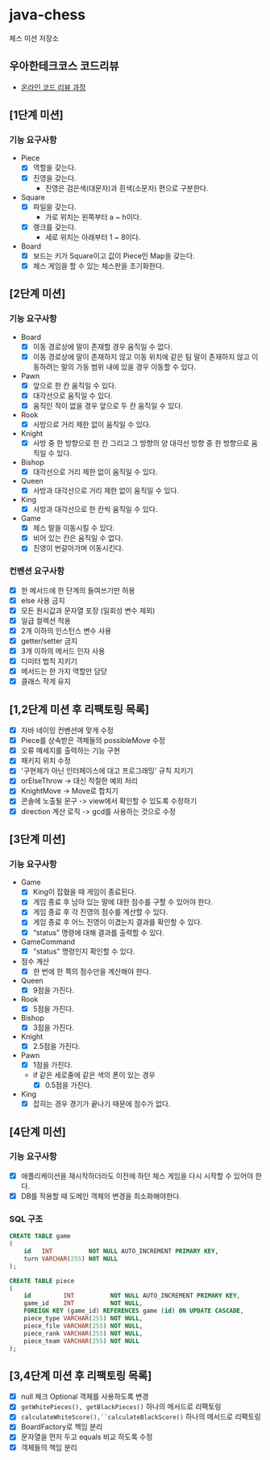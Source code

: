 # java-chess

체스 미션 저장소

## 우아한테크코스 코드리뷰

- [온라인 코드 리뷰 과정](https://github.com/woowacourse/woowacourse-docs/blob/master/maincourse/README.md)

## [1단계 미션]

### 기능 요구사항

- Piece
    - [x] 역할을 갖는다.
    - [x] 진영을 갖는다.
        - 진영은 검은색(대문자)과 흰색(소문자) 편으로 구분한다.

- Square
    - [x] 파일을 갖는다.
        - 가로 위치는 왼쪽부터 a ~ h이다.
    - [x] 랭크를 갖는다.
        - 세로 위치는 아래부터 1 ~ 8이다.

- Board
    - [x] 보드는 키가 Square이고 값이 Piece인 Map을 갖는다.
    - [x] 체스 게임을 할 수 있는 체스판을 초기화한다.

## [2단계 미션]

### 기능 요구사항

- Board
    - [x] 이동 경로상에 말이 존재할 경우 움직일 수 없다.
    - [x] 이동 경로상에 말이 존재하지 않고 이동 위치에 같은 팀 말이 존재하지 않고 이동하려는 말의 가동 범위 내에 있을 경우 이동할 수 있다.

- Pawn
    - [x] 앞으로 한 칸 움직일 수 있다.
    - [x] 대각선으로 움직일 수 있다.
    - [x] 움직인 적이 없을 경우 앞으로 두 칸 움직일 수 있다.

- Rook
    - [x] 사방으로 거리 제한 없이 움직일 수 있다.

- Knight
    - [x] 사방 중 한 방향으로 한 칸 그리고 그 방향의 양 대각선 방향 중 한 방향으로 움직일 수 있다.

- Bishop
    - [x] 대각선으로 거리 제한 없이 움직일 수 있다.

- Queen
    - [x] 사방과 대각선으로 거리 제한 없이 움직일 수 있다.

- King
    - [x] 사방과 대각선으로 한 칸씩 움직일 수 있다.

- Game
    - [x] 체스 말을 이동시킬 수 있다.
    - [x] 비어 있는 칸은 움직일 수 없다.
    - [x] 진영이 번갈아가며 이동시킨다.

### 컨벤션 요구사항

- [x] 한 메서드에 한 단계의 들여쓰기만 허용
- [x] else 사용 금지
- [x] 모든 원시값과 문자열 포장 (일회성 변수 제외)
- [x] 일급 컬렉션 적용
- [x] 2개 이하의 인스턴스 변수 사용
- [x] getter/setter 금지
- [x] 3개 이하의 메서드 인자 사용
- [x] 디미터 법칙 지키기
- [x] 메서드는 한 가지 역할만 담당
- [x] 클래스 작게 유지

## [1,2단계 미션 후 리팩토링 목록]

- [x] 자바 네이밍 컨벤션에 맞게 수정
- [x] Piece를 상속받은 객체들의 possibleMove 수정
- [x] 오류 메세지를 출력하는 기능 구현
- [x] 패키지 위치 수정
- [x] '구현체가 아닌 인터페이스에 대고 프로그래밍' 규칙 지키기
- [x] orElseThrow -> 대신 적절한 예외 처리
- [x] KnightMove -> Move로 합치기
- [x] 콘솔에 노출될 문구 -> view에서 확인할 수 있도록 수정하기
- [x] direction 계산 로직 -> gcd를 사용하는 것으로 수정

## [3단계 미션]

### 기능 요구사항

- Game
  - [x]  King이 잡혔을 때 게임이 종료된다.
  - [x]  게임 종료 후 남아 있는 말에 대한 점수를 구할 수 있어야 한다.
  - [x]  게임 종료 후 각 진영의 점수를 계산할 수 있다.
  - [x]  게임 종료 후 어느 진영이 이겼는지 결과를 확인할 수 있다.
  - [x]  “status” 명령에 대해 결과를 출력할 수 있다.

- GameCommand
  - [x]  "status" 명령인지 확인할 수 있다.

- 점수 계산
  - [x]  한 번에 한 쪽의 점수만을 계산해야 한다.

- Queen
  - [x]  9점을 가진다.

- Rook
  - [x]  5점을 가진다.

- Bishop
  - [x]  3점을 가진다.

- Knight
  - [x]  2.5점을 가진다.

- Pawn
  - [x]  1점을 가진다.

  - if 같은 세로줄에 같은 색의 폰이 있는 경우
    - [x]  0.5점을 가진다.

- King
  - [x]  잡히는 경우 경기가 끝나기 때문에 점수가 없다.

## [4단계 미션]

### 기능 요구사항

- [x] 애플리케이션을 재시작하더라도 이전에 하던 체스 게임을 다시 시작할 수 있어야 한다.
- [x] DB를 적용할 때 도메인 객체의 변경을 최소화해야한다.

### SQL 구조

```sql
CREATE TABLE game
(
    id   INT          NOT NULL AUTO_INCREMENT PRIMARY KEY,
    turn VARCHAR(255) NOT NULL
);

CREATE TABLE piece
(
    id         INT          NOT NULL AUTO_INCREMENT PRIMARY KEY,
    game_id    INT          NOT NULL,
    FOREIGN KEY (game_id) REFERENCES game (id) ON UPDATE CASCADE,
    piece_type VARCHAR(255) NOT NULL,
    piece_file VARCHAR(255) NOT NULL,
    piece_rank VARCHAR(255) NOT NULL,
    piece_team VARCHAR(255) NOT NULL
);
```

## [3,4단계 미션 후 리팩토링 목록]

- [x]  null 체크 Optional 객체를 사용하도록 변경
- [x]  `getWhitePieces(), getBlackPieces()` 하나의 메서드로 리팩토링
- [x]  `calculateWhiteScore(),``calculateBlackScore()`  하나의 메서드로 리팩토링
- [x]  BoardFactory로 책임 분리
- [x]  문자열을 먼저 두고 equals 비교 하도록 수정
- [x]  객체들의 책임 분리
